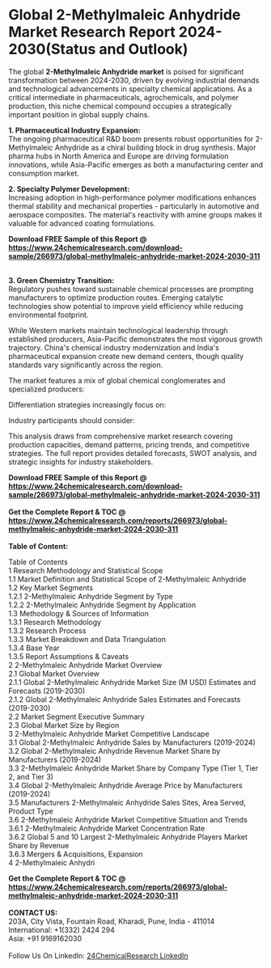 <h1>Global 2-Methylmaleic Anhydride Market Research Report 2024-2030(Status and Outlook)</h1><p>The global <strong>2-Methylmaleic Anhydride market</strong> is poised for significant transformation between 2024-2030, driven by evolving industrial demands and technological advancements in specialty chemical applications. As a critical intermediate in pharmaceuticals, agrochemicals, and polymer production, this niche chemical compound occupies a strategically important position in global supply chains.</p><p><strong>1. Pharmaceutical Industry Expansion:</strong><br>
The ongoing pharmaceutical R&amp;D boom presents robust opportunities for 2-Methylmaleic Anhydride as a chiral building block in drug synthesis. Major pharma hubs in North America and Europe are driving formulation innovations, while Asia-Pacific emerges as both a manufacturing center and consumption market.</p><p><strong>2. Specialty Polymer Development:</strong><br>
Increasing adoption in high-performance polymer modifications enhances thermal stability and mechanical properties - particularly in automotive and aerospace composites. The material's reactivity with amine groups makes it valuable for advanced coating formulations.</p><div><b>Download FREE Sample of this Report @ 
            <a href="https://www.24chemicalresearch.com/download-sample/266973/global-methylmaleic-anhydride-market-2024-2030-311">
            https://www.24chemicalresearch.com/download-sample/266973/global-methylmaleic-anhydride-market-2024-2030-311</a></b></div><br><p><strong>3. Green Chemistry Transition:</strong><br>
Regulatory pushes toward sustainable chemical processes are prompting manufacturers to optimize production routes. Emerging catalytic technologies show potential to improve yield efficiency while reducing environmental footprint.</p><p>While Western markets maintain technological leadership through established producers, Asia-Pacific demonstrates the most vigorous growth trajectory. China's chemical industry modernization and India's pharmaceutical expansion create new demand centers, though quality standards vary significantly across the region.</p><p>The market features a mix of global chemical conglomerates and specialized producers:</p><p>Differentiation strategies increasingly focus on:</p><p>Industry participants should consider:</p><p>This analysis draws from comprehensive market research covering production capacities, demand patterns, pricing trends, and competitive strategies. The full report provides detailed forecasts, SWOT analysis, and strategic insights for industry stakeholders.</p><div><b>Download FREE Sample of this Report @ 
            <a href="https://www.24chemicalresearch.com/download-sample/266973/global-methylmaleic-anhydride-market-2024-2030-311">
            https://www.24chemicalresearch.com/download-sample/266973/global-methylmaleic-anhydride-market-2024-2030-311</a></b></div><br><div><b>Get the Complete Report & TOC @ 
            <a href="https://www.24chemicalresearch.com/reports/266973/global-methylmaleic-anhydride-market-2024-2030-311">
            https://www.24chemicalresearch.com/reports/266973/global-methylmaleic-anhydride-market-2024-2030-311</a></b></div><br>
            <b>Table of Content:</b><p>Table of Contents<br />
1 Research Methodology and Statistical Scope<br />
1.1 Market Definition and Statistical Scope of 2-Methylmaleic Anhydride<br />
1.2 Key Market Segments<br />
1.2.1 2-Methylmaleic Anhydride Segment by Type<br />
1.2.2 2-Methylmaleic Anhydride Segment by Application<br />
1.3 Methodology & Sources of Information<br />
1.3.1 Research Methodology<br />
1.3.2 Research Process<br />
1.3.3 Market Breakdown and Data Triangulation<br />
1.3.4 Base Year<br />
1.3.5 Report Assumptions & Caveats<br />
2 2-Methylmaleic Anhydride Market Overview<br />
2.1 Global Market Overview<br />
2.1.1 Global 2-Methylmaleic Anhydride Market Size (M USD) Estimates and Forecasts (2019-2030)<br />
2.1.2 Global 2-Methylmaleic Anhydride Sales Estimates and Forecasts (2019-2030)<br />
2.2 Market Segment Executive Summary<br />
2.3 Global Market Size by Region<br />
3 2-Methylmaleic Anhydride Market Competitive Landscape<br />
3.1 Global 2-Methylmaleic Anhydride Sales by Manufacturers (2019-2024)<br />
3.2 Global 2-Methylmaleic Anhydride Revenue Market Share by Manufacturers (2019-2024)<br />
3.3 2-Methylmaleic Anhydride Market Share by Company Type (Tier 1, Tier 2, and Tier 3)<br />
3.4 Global 2-Methylmaleic Anhydride Average Price by Manufacturers (2019-2024)<br />
3.5 Manufacturers 2-Methylmaleic Anhydride Sales Sites, Area Served, Product Type<br />
3.6 2-Methylmaleic Anhydride Market Competitive Situation and Trends<br />
3.6.1 2-Methylmaleic Anhydride Market Concentration Rate<br />
3.6.2 Global 5 and 10 Largest 2-Methylmaleic Anhydride Players Market Share by Revenue<br />
3.6.3 Mergers & Acquisitions, Expansion<br />
4 2-Methylmaleic Anhydri</p><div><b>Get the Complete Report & TOC @ 
            <a href="https://www.24chemicalresearch.com/reports/266973/global-methylmaleic-anhydride-market-2024-2030-311">
            https://www.24chemicalresearch.com/reports/266973/global-methylmaleic-anhydride-market-2024-2030-311</a></b></div><br><b>CONTACT US:</b><br>
            203A, City Vista, Fountain Road, Kharadi, Pune, India - 411014<br>
            International: +1(332) 2424 294<br>
            Asia: +91 9169162030 <br><br>
            Follow Us On LinkedIn: <a href="https://www.linkedin.com/company/24chemicalresearch/">24ChemicalResearch LinkedIn</a>